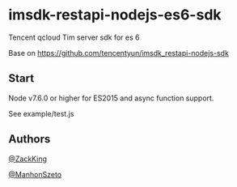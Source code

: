 # imsdk-restapi-nodejs-es6-sdk

Tencent qcloud Tim server sdk for es 6 

Base on https://github.com/tencentyun/imsdk_restapi-nodejs-sdk

## Start

Node v7.6.0 or higher for ES2015 and async function support.

See example/test.js

## Authors
[@ZackKing](https://github.com/ZackKing)

[@ManhonSzeto](https://github.com/ManhonSzeto)